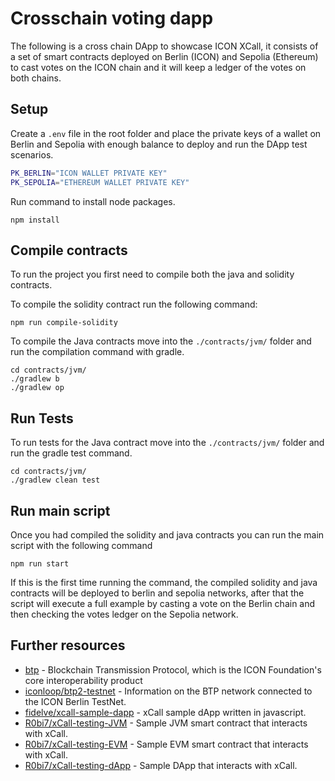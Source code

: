 # Crosschain voting dapp

The following is a cross chain DApp to showcase ICON XCall, it consists of a set of smart contracts deployed on Berlin (ICON) and Sepolia (Ethereum) to cast votes on the ICON chain and it will keep a ledger of the votes on both chains.

## Setup

Create a `.env` file in the root folder and place the private keys of a wallet on Berlin and Sepolia with enough balance to deploy and run the DApp test scenarios.
```bash
PK_BERLIN="ICON WALLET PRIVATE KEY"
PK_SEPOLIA="ETHEREUM WALLET PRIVATE KEY"
```

Run command to install node packages.
```
npm install
```

## Compile contracts

To run the project you first need to compile both the java and solidity contracts.

To compile the solidity contract run the following command:
```
npm run compile-solidity
```

To compile the Java contracts move into the `./contracts/jvm/` folder and run the compilation command with gradle.
```
cd contracts/jvm/
./gradlew b
./gradlew op
```

## Run Tests

To run tests for the Java contract move into the `./contracts/jvm/` folder and run the gradle test command.
```
cd contracts/jvm/
./gradlew clean test
```

## Run main script

Once you had compiled the solidity and java contracts you can run the main script with the following command
```
npm run start
```

If this is the first time running the command, the compiled solidity and java contracts will be deployed to berlin and sepolia networks, after that the script will execute a full example by casting a vote on the Berlin chain and then checking the votes ledger on the Sepolia network.

## Further resources

- [btp](https://github.com/icon-project/btp2) - Blockchain Transmission Protocol, which is the ICON Foundation's core interoperability product
- [iconloop/btp2-testnet](https://github.com/iconloop/btp2-testnet) - Information on the BTP network connected to the ICON Berlin TestNet.
- [fidelve/xcall-sample-dapp](https://github.com/FidelVe/xcall-sample-dapp) - xCall sample dApp written in javascript.
- [R0bi7/xCall-testing-JVM](https://github.com/R0bi7/xCall-testing-JVM) - Sample JVM smart contract that interacts with xCall.
- [R0bi7/xCall-testing-EVM](https://github.com/R0bi7/xCall-testing-EVM) - Sample EVM smart contract that interacts with xCall.
- [R0bi7/xCall-testing-dApp](https://github.com/R0bi7/xCall-testing-dApp/tree/master) - Sample DApp that interacts with xCall.
